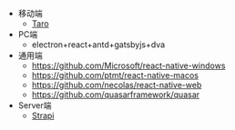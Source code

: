 * 移动端
  * [Taro](https://github.com/NervJS/taro)
* PC端
  * electron+react+antd+gatsbyjs+dva
* 通用端
  * https://github.com/Microsoft/react-native-windows
  * https://github.com/ptmt/react-native-macos
  * https://github.com/necolas/react-native-web
  * https://github.com/quasarframework/quasar
* Server端
  * [Strapi](https://github.com/strapi/strapi)
